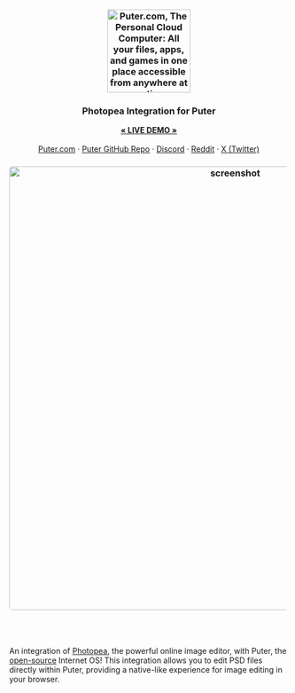 <h3 align="center"><img width="150" alt="Puter.com, The Personal Cloud Computer: All your files, apps, and games in one place accessible from anywhere at any time." src="https://assets.puter.site/photopea.png?a=1"></h3>

<h3 align="center">Photopea Integration for Puter</h3>
<p align="center">
    <a href="https://puter.com/app/photopea"><strong>« LIVE DEMO »</strong></a>
    <br />
    <br />
    <a href="https://puter.com/?ref=github.com">Puter.com</a>
    ·
    <a href="https://github.com/heyputer/puter/" target="_blank">Puter GitHub Repo</a>
    ·
    <a href="https://discord.com/invite/PQcx7Teh8u">Discord</a>
    ·
    <a href="https://reddit.com/r/puter">Reddit</a>
    ·
    <a href="https://twitter.com/HeyPuter">X (Twitter)</a>
</p>

<h3 align="center"><img width="800" style="border-radius:5px;" alt="screenshot" src="https://assets.puter.site/pp-screenshot.webp"></h3>

<br/>
<br/>


An integration of [Photopea](https://www.photopea.com), the powerful online image editor, with Puter, the [open-source](https://github.com/heyputer/puter) Internet OS! This integration allows you to edit PSD files directly within Puter, providing a native-like experience for image editing in your browser.
